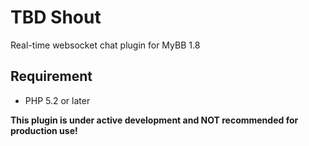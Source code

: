 # TBD Shout

Real-time websocket chat plugin for MyBB 1.8

## Requirement
- PHP 5.2 or later

__This plugin is under active development and NOT recommended for production use!__
